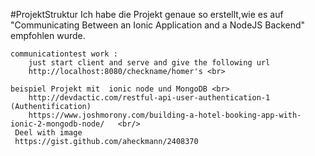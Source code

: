 #ProjektStruktur
    Ich habe die Projekt genaue so erstellt,wie es auf "Communicating Between an Ionic Application and a NodeJS Backend"
    empfohlen wurde.
    
    communicationtest work :
        just start client and serve and give the following url
        http://localhost:8080/checkname/homer's <br>
     
    beispiel Projekt mit  ionic node und MongoDB <br>
        http://devdactic.com/restful-api-user-authentication-1 (Authentification)            
        https://www.joshmorony.com/building-a-hotel-booking-app-with-ionic-2-mongodb-node/   <br/>
     Deel with image 
     https://gist.github.com/aheckmann/2408370 
   
    
